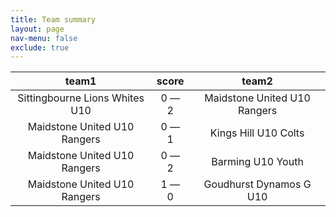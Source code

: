 ```yaml
---
title: Team summary
layout: page
nav-menu: false
exclude: true
---
```




|             team1              |    score    |            team2             |
|:------------------------------:|:-----------:|:----------------------------:|
| Sittingbourne Lions Whites U10 | 0 &mdash; 2 | Maidstone United U10 Rangers |
|  Maidstone United U10 Rangers  | 0 &mdash; 1 |     Kings Hill U10 Colts     |
|  Maidstone United U10 Rangers  | 0 &mdash; 2 |      Barming U10 Youth       |
|  Maidstone United U10 Rangers  | 1 &mdash; 0 |   Goudhurst Dynamos G U10    |

 <br /><br /><br />